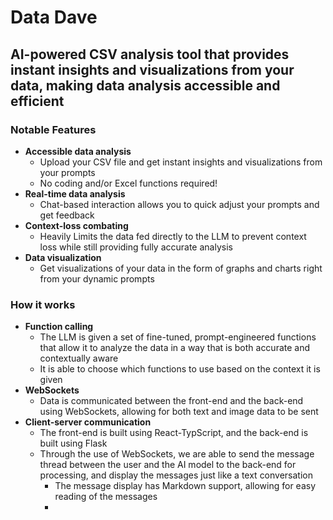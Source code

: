# Data Dave

## AI-powered CSV analysis tool that provides instant insights and visualizations from your data, making data analysis accessible and efficient

### Notable Features

- **Accessible data analysis**
  - Upload your CSV file and get instant insights and visualizations from your prompts
  - No coding and/or Excel functions required!
- **Real-time data analysis**
  - Chat-based interaction allows you to quick adjust your prompts and get feedback
- **Context-loss combating**
  - Heavily Limits the data fed directly to the LLM to prevent context loss while still providing fully accurate analysis
- **Data visualization**
  - Get visualizations of your data in the form of graphs and charts right from your dynamic prompts

### How it works

- **Function calling**
  - The LLM is given a set of fine-tuned, prompt-engineered functions that allow it to analyze the data in a way that is both accurate and contextually aware
  - It is able to choose which functions to use based on the context it is given
- **WebSockets**
  - Data is communicated between the front-end and the back-end using WebSockets, allowing for both text and image data to be sent
- **Client-server communication**
  - The front-end is built using React-TypScript, and the back-end is built using Flask
  - Through the use of WebSockets, we are able to send the message thread between the user and the AI model to the back-end for processing, and display the messages just like a text conversation
    - The message display has Markdown support, allowing for easy reading of the messages
    - 
